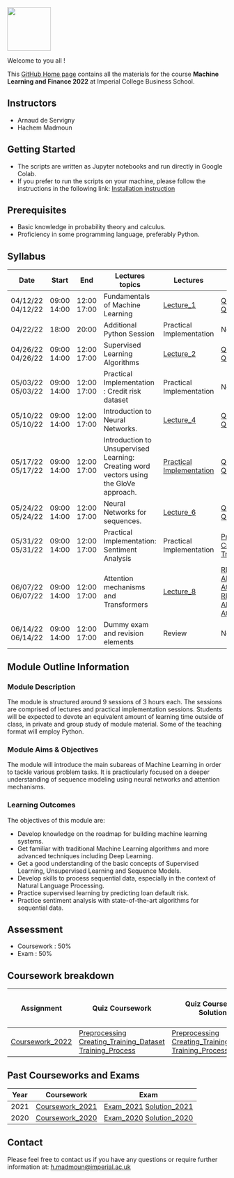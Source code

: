 <img src="https://drive.google.com/uc?export=view&id=1gmxxmwCR1WXK0IYtNqvE4QXFleznWqQO" height="100"/>

Welcome to you all !

This [GitHub Home page](https://mlfbg.github.io/MachineLearningInFinance/) contains all the materials for the course **Machine Learning and Finance 2022** at Imperial College Business School.

## Instructors

* Arnaud de Servigny 
* Hachem Madmoun 

## Getting Started
* The scripts are written as Jupyter notebooks and run directly in Google Colab.
* If you prefer to run the scripts on your machine, please follow the instructions in the following link: [Installation instruction](https://colab.research.google.com/drive/1pRlyGPBJhizXXcSRxITIgCI8MQxS34Vp?usp=sharing)


## Prerequisites
* Basic knowledge in probability theory and calculus.
* Proficiency in some programming language, preferably Python. 


## Syllabus 

| Date    | Start | End | Lectures topics  | Lectures | Quiz  | Quiz Solution | Programming Session | Optional Reading |
|----------- | ----------- | ----------- | ----------- | ----------- |-----------|-----------|-----------|-----------|
| 04/12/22<br>04/12/22   | 09:00<br>14:00 | 12:00<br>17:00 |  Fundamentals of Machine Learning | [Lecture_1](Lectures/Lecture_1.pdf "Lecture1 PDF")   |  [Quiz1 link](https://forms.gle/CNpc7EWaHozLYseo6) <br/>   [Quiz1 pdf](Quiz/Quiz1.pdf "Quiz1 PDF")|[Quiz1 Solution](Quiz_Solution/Quiz1_Solution.pdf)  |[Code1](https://colab.research.google.com/drive/1xN-91-vOGxpLUr0ecemxvdDmQafeDEqQ?usp=sharing) <br/> [Solution1](https://colab.research.google.com/drive/1hmZs2wyk4i8dT2SNS51pNR6JTQIkTgPA?usp=sharing)|[Optional_reading](https://colab.research.google.com/drive/1gcbB3-3Y6AfohDFJYKmFPF2G-4EIPDTi?usp=sharing) |
| 04/22/22 | 18:00 | 20:00 | Additional Python Session | Practical Implementation | No quiz | No quiz|[Code_Python](https://colab.research.google.com/drive/1TXIKaXvdkksF3RhW_u63uDn4d6iVGvKB?usp=sharing)  <br/>  [Solution_Python](https://colab.research.google.com/drive/1pRlyGPBJhizXXcSRxITIgCI8MQxS34Vp?usp=sharing)  | |
| 04/26/22<br>04/26/22 |  09:00<br>14:00 | 12:00<br>17:00  | Supervised Learning Algorithms | [Lecture_2](Lectures/Lecture_2.pdf "Lecture2 PDF") | [Quiz2 link](https://forms.gle/1osN8uaVDfiqgUba8) <br/>  [Quiz2 pdf](Quiz/Quiz2.pdf "Quiz2 PDF") |[Quiz2 Solution](Quiz_Solution/Quiz2_Solution.pdf) | [Code2](https://colab.research.google.com/drive/1o1M80duDiQCCCl4o9L8HFKGaPynV4OTW?usp=sharing)  <br/>  [Solution2](https://colab.research.google.com/drive/1hjgPD5Y5uAzK7i2_XUKVoHQoipuJqIfR?usp=sharing) | |
| 05/03/22<br>05/03/22 | 09:00<br>14:00 | 12:00<br>17:00 | Practical Implementation : Credit risk dataset | Practical Implementation | No quiz| No quiz |[Code3](https://colab.research.google.com/drive/1A7_j619MIpaZAwdu0099sgZF8qv576P2?usp=sharing) <br/>  [Solution3](https://colab.research.google.com/drive/15DXsF6Tw42rBCQ5AvI0017QGND_I1_Yn?usp=sharing) | |
| 05/10/22<br>05/10/22 |   09:00<br>14:00 | 12:00<br>17:00  | Introduction to Neural Networks. | [Lecture_4](Lectures/Lecture_4.pdf "Lecture4 PDF") |[Quiz4 link](https://forms.gle/j4zYeCfrfswoYh7T7)  <br/>  [Quiz4 pdf](Quiz/Quiz4.pdf "Quiz4 PDF")| [Quiz4 Solution](Quiz_Solution/Quiz4_Solution.pdf) | [Code4](https://colab.research.google.com/drive/1UbsAuO7Eiyw7aVfeEHLswryK-PjFZITc?usp=sharing) <br/>  [Solution4](https://colab.research.google.com/drive/1OX3oU22gh0_gLwrqPRscUlun4aJl3nrv?usp=sharing)| [Optional_reading](https://colab.research.google.com/drive/1ig5RFFtx8NTebwqZr-WHJYGYv7zZsiL5?usp=sharing)|
| 05/17/22<br>05/17/22 |  09:00<br>14:00 | 12:00<br>17:00  | Introduction to Unsupervised Learning: Creating word vectors using the GloVe approach. |[Practical Implementation](Lectures/Lecture_5.pdf "Lecture5 PDF") | [Quiz5 link](https://forms.gle/SG7NcMXd5SJwpvuX7) <br/>   [Quiz5 pdf](Quiz/Quiz5.pdf "Quiz5 PDF") |[Quiz5 Solution](Quiz_Solution/Quiz5_Solution.pdf)  | [Code5](https://colab.research.google.com/drive/1jmf8rBkH5nsRgyOMXvqeqvX0_o4Rzy48?usp=sharing) <br/>  [Solution5](https://colab.research.google.com/drive/1OjRifPKpVqnT7ZFpfy0rNYaxWBDqpPUd?usp=sharing) | [GloVe reference](https://nlp.stanford.edu/pubs/glove.pdf)|
| 05/24/22<br>05/24/22 |   09:00<br>14:00 | 12:00<br>17:00  | Neural Networks for sequences. |[Lecture_6](Lectures/Lecture_6.pdf "Lecture6 PDF")  | [Quiz6 link](https://forms.gle/xYcQ7Px2Z4eJQxxQ8) <br/>  [Quiz6 pdf](Quiz/Quiz6.pdf "Quiz6 PDF") | [Quiz6 Solution](Quiz_Solution/Quiz6_Solution.pdf) | [Code6](https://colab.research.google.com/drive/1Hy_38E-T0uXgCZ4xIFRCCgpnVJmLeVEs?usp=sharing) <br/>  [Solution6](https://colab.research.google.com/drive/1cWbJ1J8me7bC-bwqHbHwPvQLWRaLlADw?usp=sharing)  | |
| 05/31/22<br>05/31/22 | 09:00<br>14:00 | 12:00<br>17:00  | Practical Implementation: Sentiment Analysis  | Practical Implementation | [Preprocessing](https://forms.gle/Nwjgy6bFjXwnkyNaA) <br/>  [Creating_training_Dataset](https://forms.gle/niYHDhgV5kLCaxhw7) <br/>  [Training_Process](https://forms.gle/3YfiktwUDUrJvWUHA) | [Preprocessing](Quiz_Solution/Coursework_Preprocessing_Solution.pdf)  <br/> [Creating_training_Dataset](Quiz_Solution/Coursework_Creating_the_training_Dataset_Solution.pdf)  <br/> [Training Process](Quiz_Solution/Coursework_Training_Solution.pdf)  | [Code7](https://colab.research.google.com/drive/1On-J5eplU231970pnoRj4Th9841C0Ukk?usp=sharing) <br/>  [Solution7](https://colab.research.google.com/drive/1XSVM57SmUHoZdIlD2hFU3icLbRfNg-_S?usp=sharing) | |
| 06/07/22<br>06/07/22  | 09:00<br>14:00 | 12:00<br>17:00  |Attention mechanisms and Transformers | [Lecture_8](Lectures/Lecture_8.pdf "Lecture6 PDF") | [RNN_Applications_link](https://forms.gle/tEXFxAbmshjgzLgh8) <br/> [Alignment_link](https://forms.gle/CxVtmC2bjqtpmfhSA) <br/>  [Attention_Weights_link](https://forms.gle/y5DCQTMCvWs3RW9DA) <br/>  [RNN_Applications_pdf](Quiz/Quiz8_RNN_Applications.pdf) <br/> [Alignment_pdf](Quiz/Quiz8_Alignment.pdf) <br/> [Attention_Weights_pdf](Quiz/Quiz8_Attention_Weights.pdf) |  [RNN_Applications_Solution](Quiz_Solution/Quiz8_RNN_Applications.pdf) <br/> [Alignment_Solution](Quiz_Solution/Quiz8_Alignment.pdf) <br/> [Attention_Weights_Solution](Quiz_Solution/Quiz8_Attention_Weights.pdf)   | Finishing the previous programming session | [Optional Reading pdf](Lectures/Lecture_8_Optional_Reading.pdf) <br/> [Optional Reading code](https://colab.research.google.com/drive/1fRIIMJHrLTRqk1LO1Pft95DqeDLfhf9L?usp=sharing)|
| 06/14/22<br>06/14/22  | 09:00<br>14:00 | 12:00<br>17:00  | Dummy exam and revision elements | Review |  No quiz | No quiz |  | |

## Module Outline Information

### Module Description
The module is structured around 9 sessions of 3 hours each. The sessions are comprised of lectures and practical implementation sessions. Students will be expected to devote an equivalent amount of learning time outside of class, in private and group study of module material. Some of the teaching format will employ Python.

### Module Aims & Objectives
The module will introduce the main subareas of Machine Learning in order to tackle various problem tasks. It is practicularly focused on a deeper understanding of sequence modeling using neural networks and attention mechanisms.  

### Learning Outcomes 

The objectives of this module are:
* Develop knowledge on the roadmap for building machine learning systems.
* Get familiar with traditional Machine Learning algorithms and more advanced techniques including Deep Learning. 
* Get a good understanding of the basic concepts of Supervised Learning, Unsupervised Learning and Sequence Models.
* Develop skills to process sequential data, especially in the context of Natural Language Processing. 
* Practice supervised learning by predicting loan default risk.
* Practice sentiment analysis with state-of-the-art algorithms for sequential data.



## Assessment 

* Coursework : 50%
* Exam : 50% 


## Coursework breakdown

| Assignment    | Quiz Coursework | Quiz Coursework Solutions | Slides | Type | Weighting | Date Released to students | Date Due  | 
|-------------- | ---- | ---------- | ------------------------ | --------- | ---------- | ---------- | ---------- |
| [Coursework_2022](Coursework/Coursework.pdf "Coursework PDF")  | [Preprocessing](Coursework/Quizzes/Quiz_Coursework_Preprocessing.pdf) <br/> [Creating_Training_Dataset](Coursework/Quizzes/Quiz_Coursework_Creating_the_training_Dataset.pdf) <br/> [Training_Process](Coursework/Quizzes/Quiz_Coursework_Training.pdf) | [Preprocessing](Coursework/Quizzes/Solution_Coursework_Preprocessing.pdf)  <br/> [Creating_Training_Dataset](Coursework/Quizzes/Solution_Coursework_Creating_the_training_Dataset.pdf)  <br/> [Training_Process](Coursework/Quizzes/Solution_Coursework_Training.pdf)   | [Quizzes_Slides](Coursework/Quizzes/Coursework_Slides.pdf) | Group project | 50 % |  05/24/22 | 06/06/2022 |




## Past Courseworks and Exams

| Year    | Coursework | Exam |
|-------------- | ---- | -----|
| 2021  | [Coursework_2021](Past_Exams_Courseworks/Courseworks/2021/Coursework.pdf "Coursework PDF") | [Exam_2021](Past_Exams_Courseworks/Exams/2021/Exam_2021.pdf "Exam PDF") [Solution_2021](Past_Exams_Courseworks/Exams/2021/Solution_2021.pdf "Exam PDF") |
| 2020  | [Coursework_2020](Past_Exams_Courseworks/Courseworks/2020/Coursework.pdf "Coursework PDF") | [Exam_2020](Past_Exams_Courseworks/Exams/2020/Exam_2020.pdf "Exam PDF") [Solution_2020](Past_Exams_Courseworks/Exams/2021/Solution_2020.pdf "Exam PDF") |







## Contact

Please feel free to contact us if you have any questions or require further information at: h.madmoun@imperial.ac.uk



